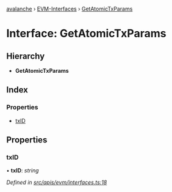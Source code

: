 [avalanche](../README.md) › [EVM-Interfaces](../modules/evm_interfaces.md) › [GetAtomicTxParams](evm_interfaces.getatomictxparams.md)

# Interface: GetAtomicTxParams

## Hierarchy

* **GetAtomicTxParams**

## Index

### Properties

* [txID](evm_interfaces.getatomictxparams.md#txid)

## Properties

###  txID

• **txID**: *string*

*Defined in [src/apis/evm/interfaces.ts:18](https://github.com/ava-labs/avalanchejs/blob/598fbcc/src/apis/evm/interfaces.ts#L18)*

